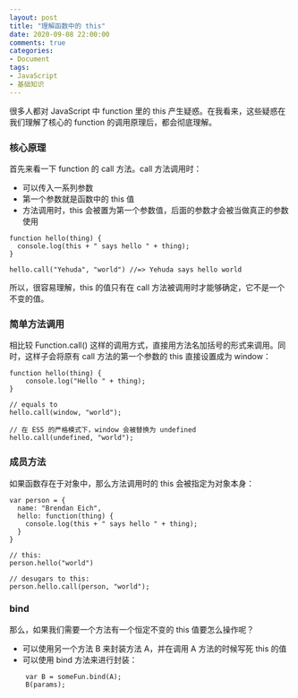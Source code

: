 ```yaml
---
layout: post
title: "理解函数中的 this"
date: 2020-09-08 22:00:00
comments: true
categories: 
- Document
tags:
- JavaScript
- 基础知识
---
```


很多人都对 JavaScript 中 function 里的 this 产生疑惑。在我看来，这些疑惑在我们理解了核心的 function 的调用原理后，都会彻底理解。

<!-- more -->

### 核心原理

首先来看一下 function 的 call 方法。call 方法调用时：

- 可以传入一系列参数
- 第一个参数就是函数中的 this 值
- 方法调用时，this 会被置为第一个参数值，后面的参数才会被当做真正的参数使用

```
function hello(thing) {
  console.log(this + " says hello " + thing);
}

hello.call("Yehuda", "world") //=> Yehuda says hello world

```

所以，很容易理解，this 的值只有在 call 方法被调用时才能够确定，它不是一个不变的值。

### 简单方法调用

相比较 Function.call() 这样的调用方式，直接用方法名加括号的形式来调用。同时，这样子会将原有 call 方法的第一个参数的 this 直接设置成为 window：

```
function hello(thing) {
	console.log("Hello " + thing);
}

// equals to
hello.call(window, "world");

// 在 ES5 的严格模式下，window 会被替换为 undefined
hello.call(undefined, "world");

```

### 成员方法

如果函数存在于对象中，那么方法调用时的 this 会被指定为对象本身：

```
var person = {
  name: "Brendan Eich",
  hello: function(thing) {
    console.log(this + " says hello " + thing);
  }
}

// this:
person.hello("world")

// desugars to this:
person.hello.call(person, "world");

```

### bind

那么，如果我们需要一个方法有一个恒定不变的 this 值要怎么操作呢？

- 可以使用另一个方法 B 来封装方法 A，并在调用 A 方法的时候写死 this 的值
- 可以使用 bind 方法来进行封装：

```
	var B = someFun.bind(A);
	B(params);
```